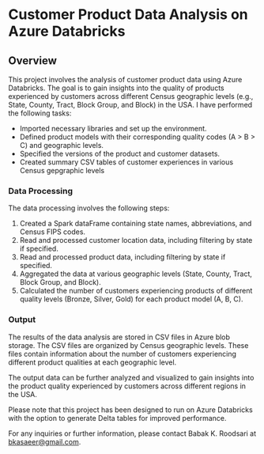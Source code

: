 # Customer Product Data Analysis on Azure Databricks

## Overview

This project involves the analysis of customer product data using Azure Databricks. The goal is to gain insights into the quality of products experienced by customers across different Census geographic levels (e.g., State, County, Tract, Block Group, and Block) in the USA. I have performed the following tasks:

- Imported necessary libraries and set up the environment.
- Defined product models with their corresponding quality codes (A > B > C) and geographic levels.
- Specified the versions of the product and customer datasets.
- Created summary CSV tables of customer experiences in various Census gepgraphic levels 

### Data Processing

The data processing involves the following steps:

1. Created a Spark dataFrame containing state names, abbreviations, and Census FIPS codes.
2. Read and processed customer location data, including filtering by state if specified.
3. Read and processed product data, including filtering by state if specified.
4. Aggregated the data at various geographic levels (State, County, Tract, Block Group, and Block).
5. Calculated the number of customers experiencing products of different quality levels (Bronze, Silver, Gold) for each product model (A, B, C).

### Output

The results of the data analysis are stored in CSV files in Azure blob storage. The CSV files are organized by Census geographic levels. These files contain information about the number of customers experiencing different product qualities at each geographic level.

The output data can be further analyzed and visualized to gain insights into the product quality experienced by customers across different regions in the USA.

Please note that this project has been designed to run on Azure Databricks with the option to generate Delta tables for improved performance.

For any inquiries or further information, please contact Babak K. Roodsari at bkasaeer@gmail.com.
